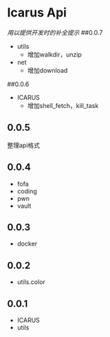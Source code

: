 # Icarus Api

_用以提供开发时的补全提示_
##0.0.7
- utils
  - 增加walkdir，unzip
- net
  - 增加download

##0.0.6
- ICARUS
  - 增加shell_fetch，kill_task
## 0.0.5
整理api格式

## 0.0.4
- fofa
- coding
- pwn
- vault


## 0.0.3
- docker

## 0.0.2
- utils.color

## 0.0.1
- ICARUS
- utils